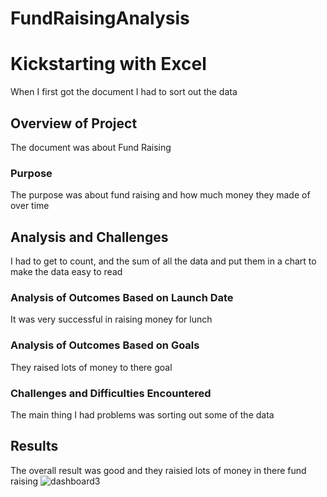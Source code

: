 # FundRaisingAnalysis

# Kickstarting with Excel
When I first got the document I had to sort out the data 

## Overview of Project
The document was about Fund Raising 

### Purpose
The purpose was about fund raising and how much money they made of over time

## Analysis and Challenges
I had to get to count, and the sum of all the data and put them in a chart to make the data easy to read

### Analysis of Outcomes Based on Launch Date

It was very successful in raising money for lunch
### Analysis of Outcomes Based on Goals

They raised lots of money to there goal
### Challenges and Difficulties Encountered

The main thing I had problems was sorting out some of the data
## Results
The overall result was good and they raisied lots of money in there fund raising
![dashboard3](https://github.com/deonjr04/FundRaisingAnalysis/assets/146729697/40fa1b18-5284-47f6-ac2c-3e86a36a73d8)

